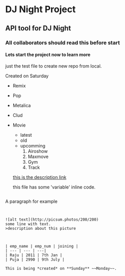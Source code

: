 # DJ Night Project
## API tool for DJ Night
### All collaborators should read this before start
#### Lets start the project now to learn more


just the test file to create new repo from local.

Created on Saturday

- Remix
- Pop
- Metalica
- Clud
- Movie
  - latest
  - old
  - upcomming
    1. Airoshow
    2. Maxmove
    3. Gym
    4. Track

  [this is the description link](https://github.com/Singhprakash91/djnight)


  this file has some 'variable' inline code.


  ```html
 <p> A paragraph for example </p>

  ```


  ![alt text](http://picsum.photos/200/200)
  some line with text.	
  >description about this picture



  | emp_name | emp_num | joining |
  | --- | --- | ---|
  | Raju | 2011 | 7th Jan |
  | Puja | 2990 | 9th July |

  This is being *created* on **Sunday** ~~Monday~~.






